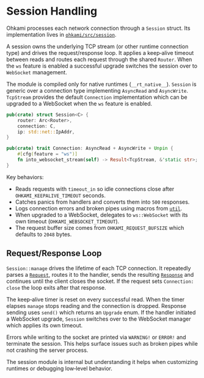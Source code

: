 # Session Handling

Ohkami processes each network connection through a `Session` struct.
Its implementation lives in
[`ohkami/src/session`](../ohkami-0.24/ohkami/src/session/mod.rs).

A session owns the underlying TCP stream (or other runtime connection type)
and drives the request/response loop. It applies a keep‑alive timeout between
reads and routes each request through the shared `Router`. When the `ws`
feature is enabled a successful upgrade switches the session over to
`WebSocket` management.

The module is compiled only for native runtimes (`__rt_native__`). `Session`
is generic over a connection type implementing `AsyncRead` and `AsyncWrite`.
`TcpStream` provides the default `Connection` implementation which can be
upgraded to a WebSocket when the `ws` feature is enabled.

```rust
pub(crate) struct Session<C> {
    router: Arc<Router>,
    connection: C,
    ip: std::net::IpAddr,
}

pub(crate) trait Connection: AsyncRead + AsyncWrite + Unpin {
    #[cfg(feature = "ws")]
    fn into_websocket_stream(self) -> Result<TcpStream, &'static str>;
}
```

Key behaviors:

- Reads requests with `timeout_in` so idle connections close after
  `OHKAMI_KEEPALIVE_TIMEOUT` seconds.
- Catches panics from handlers and converts them into `500` responses.
- Logs connection errors and broken pipes using macros from
  [`util`](../ohkami-0.24/ohkami/src/util.rs).
- When upgraded to a WebSocket, delegates to `ws::WebSocket` with its own
  timeout (`OHKAMI_WEBSOCKET_TIMEOUT`).
- The request buffer size comes from `OHKAMI_REQUEST_BUFSIZE` which defaults to `2048` bytes.

## Request/Response Loop

`Session::manage` drives the lifetime of each TCP connection. It repeatedly
parses a [`Request`](../ohkami-0.24/ohkami/src/request/mod.rs), routes it to the
handler, sends the resulting [`Response`](../ohkami-0.24/ohkami/src/response/mod.rs)
and continues until the client closes the socket. If the request sets
`Connection: close` the loop exits after that response.

The keep‑alive timer is reset on every successful read. When the timer elapses
`manage` stops reading and the connection is dropped. Response sending uses
`send()` which returns an `Upgrade` enum. If the handler initiated a WebSocket
upgrade, `Session` switches over to the WebSocket manager which applies its own
timeout.

Errors while writing to the socket are printed via `WARNING!` or `ERROR!` and
terminate the session. This helps surface issues such as broken pipes while not
crashing the server process.

The session module is internal but understanding it helps when customizing
runtimes or debugging low‑level behavior.
